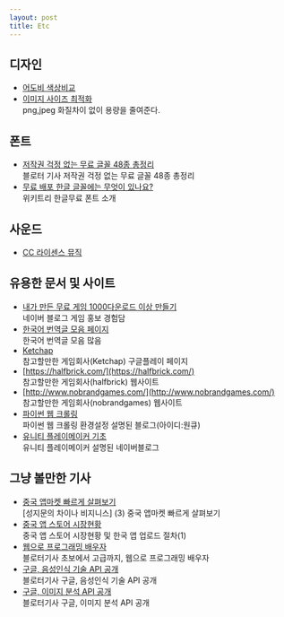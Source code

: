 ```yaml
---
layout: post
title: Etc
---
```

## 디자인
* [어도비 색상비교](https://color.adobe.com/)
* [이미지 사이즈 최적화](https://tinypng.com/)<br>
png,jpeg 화질차이 없이 용량을 줄여준다.

## 폰트
* [저작권 걱정 없는 무료 글꼴 48종 총정리](http://www.bloter.net/archives/201916)<br>
블로터 기사 저작권 걱정 없는 무료 글꼴 48종 총정리
* [무료 배포 한글 글꼴에는 무엇이 있나요?](http://www.wikitree.co.kr/main/news_view.php?id=156904)<br>
위키트리 한글무료 폰트 소개

## 사운드
* [CC 라이센스 뮤직](https://www.jamendo.com/start?genre=classical)

## 유용한 문서 및 사이트
* [내가 만든 무료 게임 1000다운로드 이상 만들기](http://blog.naver.com/zacra/220235663975)<br>
네이버 블로그 게임 홍보 경험담
* [한국어 번역글 모음 페이지](https://nolboo.kim/trans/#iOS,_OS_X)<br>
한국어 번역글 모음 많음
* [Ketchap](https://play.google.com/store/apps/dev?id=6054197513203380012)<br>
참고할만한 게임회사(Ketchap) 구글플레이 페이지
* [https://halfbrick.com/](https://halfbrick.com/)<br>
참고할만한 게임회사(halfbrick) 웹사이트
* [http://www.nobrandgames.com/](http://www.nobrandgames.com/)<br>
참고할만한 게임회사(nobrandgames) 웹사이트
* [파이썬 웹 크롤링](http://1cue.blogspot.kr/2015/11/blog-post.html)<br>
파이썬 웹 크롤링 환경설정 설명된 블로그(아이디:원큐)
* [유니티 플레이메이커 기초](http://blog.naver.com/PostView.nhn?blogId=slee16&logNo=220316046075&parentCategoryNo=&categoryNo=48&viewDate=&isShowPopularPosts=true&from=search)<br>
유니티 플레이메이커 설명된 네이버블로그

## 그냥 볼만한 기사
* [중국 앱마켓 빠르게 살펴보기](http://www.mobiinside.com/kr/2016/09/30/china-appstore/)<br>
[성지문의 차이나 비지니스] (3) 중국 앱마켓 빠르게 살펴보기
* [중국 앱 스토어 시장현황](https://news.kotra.or.kr/user/globalBbs/kotranews/4/globalBbsDataView.do?setIdx=243&dataIdx=142797)<br>
중국 앱 스토어 시장현황 및 한국 앱 업로드 절차(1)
* [웹으로 프로그래밍 배우자](http://www.bloter.net/archives/176582)<br>
블로터기사 초보에서 고급까지, 웹으로 프로그래밍 배우자
* [구글, 음성인식 기술 API 공개](http://www.bloter.net/archives/252909)<br>
블로터기사 구글, 음성인식 기술 API 공개
* [구글, 이미지 분석 API 공개](http://www.bloter.net/archives/245206)<br>
블로터기사 구글, 이미지 분석 API 공개
